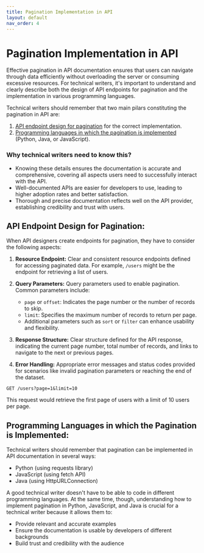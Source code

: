 ```yaml
---
title: Pagination Implementation in API
layout: default
nav_order: 4
---
```


# Pagination Implementation in API

Effective pagination in API documentation ensures that users can navigate through data efficiently without overloading the server or consuming excessive resources. For technical writers, it's important to understand and clearly describe both the design of API endpoints for pagination and the implementation in various programming languages.

Technical writers should remember that two main pilars constituting the pagination in API are:

1. [API endpoint design for pagination](#API-Endpoint-Design) for the correct implementation.
2. [Programming languages in which the pagination is implemented](#Pagination-Examples) (Python, Java, or JavaScript).

### Why technical writers need to know this?

- Knowing these details ensures the documentation is accurate and comprehensive, covering all aspects users need to successfully interact with the API.
- Well-documented APIs are easier for developers to use, leading to higher adoption rates and better satisfaction.
- Thorough and precise documentation reflects well on the API provider, establishing credibility and trust with users.

<a id="API-Endpoint-Design"></a>
## API Endpoint Design for Pagination:

When API designers create endpoints for pagination, they have to consider the following aspects:

1. **Resource Endpoint:** Clear and consistent resource endpoints defined for accessing paginated data. For example, `/users` might be the endpoint for retrieving a list of users.

2. **Query Parameters:** Query parameters used to enable pagination. Common parameters include:
   - `page` or `offset`: Indicates the page number or the number of records to skip.
   - `limit`: Specifies the maximum number of records to return per page.
   - Additional parameters such as `sort` or `filter` can enhance usability and flexibility.

3. **Response Structure:** Clear structure defined for the API response, indicating the current page number, total number of records, and links to navigate to the next or previous pages. 

4. **Error Handling:** Appropriate error messages and status codes provided for scenarios like invalid pagination parameters or reaching the end of the dataset.

`GET /users?page=1&limit=10`

This request would retrieve the first page of users with a limit of 10 users per page.

<a id="Pagination-Examples"></a>
## Programming Languages in which the Pagination is Implemented:

Technical writers should remember that pagination can be implemented in API documentation in several ways: 
- Python (using requests library)
- JavaScript (using fetch API)
- Java (using HttpURLConnection)

A good technical writer doesn't have to be able to code in different programming languages. At the same time, though, understanding how to implement pagination in Python, JavaScript, and Java is crucial for a technical writer because it allows them to:

- Provide relevant and accurate examples
- Ensure the documentation is usable by developers of different backgrounds
- Build trust and credibility with the audience
